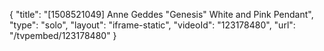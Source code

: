 {
    "title": "[1508521049] Anne Geddes \"Genesis\" White and Pink Pendant",
    "type": "solo",
    "layout": "iframe-static",
    "videoId": "123178480",
    "url": "\/tvpembed\/123178480"
}